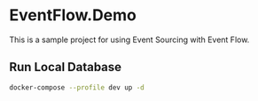 # EventFlow.Demo

This is a sample project for using Event Sourcing with Event Flow.

## Run Local Database

```bash
docker-compose --profile dev up -d
```